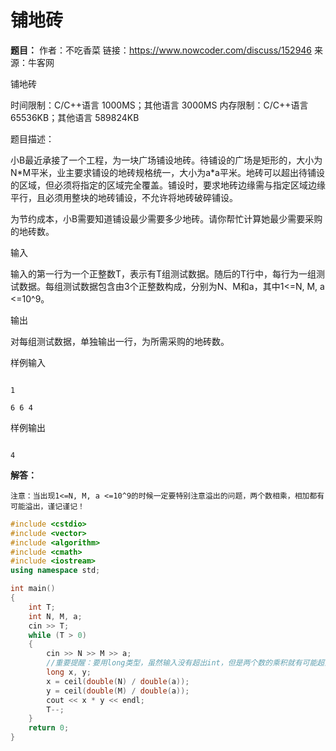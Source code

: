 # 铺地砖

**题目：**
作者：不吃香菜
链接：https://www.nowcoder.com/discuss/152946
来源：牛客网

铺地砖

时间限制：C/C++语言 1000MS；其他语言 3000MS
内存限制：C/C++语言 65536KB；其他语言 589824KB

题目描述：

小B最近承接了一个工程，为一块广场铺设地砖。待铺设的广场是矩形的，大小为N\*M平米，业主要求铺设的地砖规格统一，大小为a\*a平米。地砖可以超出待铺设的区域，但必须将指定的区域完全覆盖。铺设时，要求地砖边缘需与指定区域边缘平行，且必须用整块的地砖铺设，不允许将地砖破碎铺设。


为节约成本，小B需要知道铺设最少需要多少地砖。请你帮忙计算她最少需要采购的地砖数。

输入

输入的第一行为一个正整数T，表示有T组测试数据。随后的T行中，每行为一组测试数据。每组测试数据包含由3个正整数构成，分别为N、M和a，其中1<=N, M, a <=10^9。

输出

对每组测试数据，单独输出一行，为所需采购的地砖数。


样例输入
```

1

6 6 4
```

样例输出
```

4
```

**解答：**
```
注意：当出现1<=N, M, a <=10^9的时候一定要特别注意溢出的问题，两个数相乘，相加都有可能溢出，谨记谨记！
```

```c++
#include <cstdio>
#include <vector>
#include <algorithm>
#include <cmath>
#include <iostream>
using namespace std;

int main()
{
	int T;
	int N, M, a;
	cin >> T;
	while (T > 0)
	{
		cin >> N >> M >> a;
		//重要提醒：要用long类型，虽然输入没有超出int，但是两个数的乘积就有可能超出了
		long x, y;
		x = ceil(double(N) / double(a));
		y = ceil(double(M) / double(a));
		cout << x * y << endl;
		T--;
	}
	return 0;
}
```